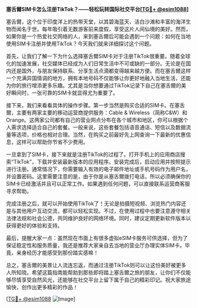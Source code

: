 **塞舌爾SIM卡怎么注册TikTok？——轻松玩转国际社交平台[[TG💪+ @esim1088](https://t.me/s/esim1088)]**

塞舌爾，这个位于印度洋上的热带天堂，以其碧海蓝天、洁白沙滩和丰富的海洋生物而闻名于世。每年吸引着无数游客前来度假，享受这片人间仙境的美好。然而，如果你是一个热爱社交网络的人，来到塞舌爾后可能会遇到一个问题：如何在当地使用SIM卡注册并使用TikTok？今天我们就来详细探讨这个问题。

首先，让我们了解一下为什么选择塞舌爾SIM卡对于注册TikTok很重要。随着全球化的加速发展，社交媒体已经成为人们日常生活中不可或缺的一部分。无论是在国内还是国外，与朋友保持联系、分享生活点滴都变得越来越方便。而在塞舌爾这样一个充满异国情调的地方，拥有本地号码不仅能够让你更好地融入当地生活，还能为你的旅行增添更多乐趣。尤其是当你想要通过TikTok记录下自己在塞舌爾的美好瞬间时，一张可靠的SIM卡就显得尤为重要了。

接下来，我们来看看具体的操作步骤。第一步当然是购买合适的SIM卡。在塞舌爾，主要有两家主要的移动运营商提供服务：Cable & Wireless（简称C&W）和Orange。这两家公司都有自己的营业网点分布在各个城市和地区，你可以根据个人需求选择适合自己的套餐。一般来说，这些套餐包括语音通话、短信以及数据流量等选项，价格也相对合理。当然，在购买之前最好先上网查询一下最新的优惠信息，这样可以帮助你节省不少费用。

一旦拿到了SIM卡，接下来就是注册TikTok的过程了。打开手机上的应用商店搜索“TikTok”，下载并安装最新版本的应用程序。安装完成后，启动应用并按照提示进行注册。通常情况下，你需要输入有效的电子邮件地址或手机号码作为用户名，并设置密码。这里需要注意的是，由于你是从塞舌爾拨打电话，所以必须确保你的SIM卡已经激活并且可以正常工作。如果遇到任何问题，可以直接联系运营商客服寻求帮助。

完成注册之后，就可以开始使用TikTok了！无论是拍摄短视频、浏览热门内容还是与其他用户互动交流，都可以轻松实现。不过，在使用过程中也要注意遵守相关法律法规和社会公德，共同维护良好的网络环境。同时，建议定期更新软件版本以获得更好的体验和支持。

最后，提醒大家一点：虽然现在市面上有很多虚拟eSIM卡服务可供选择，但为了保证稳定性和服务质量，我还是推荐大家亲自去当地的营业厅办理实体SIM卡。毕竟，亲身经历才能感受到那份踏实感嘛！

总之，塞舌爾的美景让人流连忘返，而通过注册TikTok则可以让这份美好被更多人所知晓。希望这篇指南能帮助到那些即将踏上塞舌爾之旅的朋友，让你们不仅能够尽情享受自然风光，还能够在社交平台上留下属于自己的精彩印记。祝大家旅途愉快，创作出更多精彩的作品！

[[TG💪+ @esim1088](https://t.me/s/esim1088) ![Image](https://i.postimg.cc/4NQfJmqS/Snipaste-2025-05-13-00-14-12.png)]